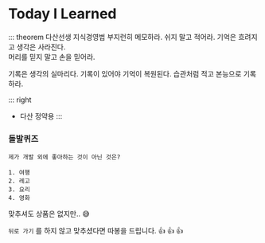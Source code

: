 # Today I Learned

::: theorem 다산선생 지식경영법
부지런히 메모하라. 쉬지 말고 적어라.
기억은 흐려지고 생각은 사라진다.  
머리를 믿지 말고 손을 믿어라.

기록은 생각의 실마리다.
기록이 있어야 기억이 복원된다.
습관처럼 적고 본능으로 기록하라.

::: right
- 다산 정약용
:::

### 돌발퀴즈

```
제가 개발 외에 좋아하는 것이 아닌 것은?

1. 여행
2. 레고
3. 요리
4. 영화
```

맞추셔도 상품은 없지만.. 😅

`뒤로 가기` 를 하지 않고 맞추셨다면 따봉을 드립니다. 👍 👍 👍

